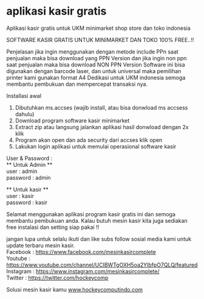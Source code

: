 # aplikasi kasir gratis
Aplikasi kasir gratis untuk UKM minimarket shop store dan toko indonesia

SOFTWARE KASIR GRATIS UNTUK MINIMARKET DAN TOKO 100% FREE..!!

Penjelasan 
jika ingin menggunakan dengan metode include PPn saat penjualan maka bisa download yang PPN Version
dan jika ingin non ppn saat penjualan maka bisa download NON PPN Version
Software ini bisa digunakan dengan barcode laser, dan untuk universal maka pemilihan printer kami gunakan format A4
Dedikasi untuk UKM indonesia semoga membantu pembukuan dan mempercepat transaksi nya.

Installasi awal
1. Dibutuhkan ms.accses (wajib install, atau bisa donwload ms accsess dahulu)
2. Download program software kasir minimarket
3. Extract zip atau langsung jalankan aplikasi hasil donwload dengan 2x klik
4. Program akan open dan ada security dari accses klik open
5. Lakukan login aplikasi untuk memulai operasional software kasir

User & Password :<br/>
** Untuk Admin **<br/>
user : admin <br/>
password : admin

** Untuk kasir ** <br/>
user : kasir <br/>
password : kasir

Selamat menggunakan aplikasi program kasir gratis ini dan semoga membantu pembukuan anda.
Kalau butuh mesin kasir kita juga sediakan free instalasi dan setting siap pakai !!

jangan lupa untuk selalu ikuti dan like subs follow sosial media kami untuk update terbaru mesin kasir.<br/>
Facebook	: https://www.facebook.com/mesinkasircomplete<br/>
Youtube 	: https://www.youtube.com/channel/UCIBWTgOXH5oa2YlbfpO7QLQ/featured<br/>
Instagram 	: https://www.instagram.com/mesinkasircomplete/<br/>
Twitter		: https://twitter.com/hockeycomp<br/>

Solusi mesin kasir kamu www.hockeycomputindo.com

